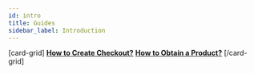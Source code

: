 ```yaml
---
id: intro
title: Guides
sidebar_label: Introduction
---
```


[card-grid]
[**How to Create Checkout?**](api-process/check-out.md)
[**How to Obtain a Product?**](api-process/product.md)
[/card-grid]